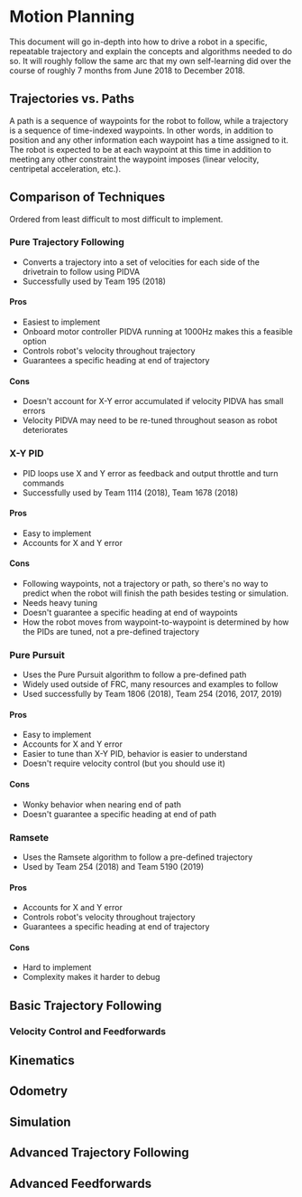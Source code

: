 # Motion Planning

This document will go in-depth into how to drive a robot in a specific, repeatable trajectory and explain the concepts and algorithms needed to do so. It will roughly follow the same arc that my own self-learning did over the course of roughly 7 months from June 2018 to December 2018.

## Trajectories vs. Paths
A path is a sequence of waypoints for the robot to follow, while a trajectory is a sequence of time-indexed waypoints. In other words, in addition to position and any other information each waypoint has a time assigned to it. The robot is expected to be at each waypoint at this time in addition to meeting any other constraint the waypoint imposes (linear velocity, centripetal acceleration, etc.).

## Comparison of Techniques
Ordered from least difficult to most difficult to implement.

### Pure Trajectory Following
- Converts a trajectory into a set of velocities for each side of the drivetrain to follow using PIDVA
- Successfully used by Team 195 (2018)
#### Pros
- Easiest to implement
- Onboard motor controller PIDVA running at 1000Hz makes this a feasible option
- Controls robot's velocity throughout trajectory
- Guarantees a specific heading at end of trajectory

#### Cons
- Doesn't account for X-Y error accumulated if velocity PIDVA has small errors
- Velocity PIDVA may need to be re-tuned throughout season as robot deteriorates

### X-Y PID
- PID loops use X and Y error as feedback and output throttle and turn commands
- Successfully used by Team 1114 (2018), Team 1678 (2018)

#### Pros
- Easy to implement
- Accounts for X and Y error

#### Cons
- Following waypoints, not a trajectory or path, so there's no way to predict when the robot will finish the path besides testing or simulation.
- Needs heavy tuning
- Doesn't guarantee a specific heading at end of waypoints
- How the robot moves from waypoint-to-waypoint is determined by how the PIDs are tuned, not a pre-defined trajectory

### Pure Pursuit
- Uses the Pure Pursuit algorithm to follow a pre-defined path
- Widely used outside of FRC, many resources and examples to follow
- Used successfully by Team 1806 (2018), Team 254 (2016, 2017, 2019)

#### Pros
- Easy to implement
- Accounts for X and Y error
- Easier to tune than X-Y PID, behavior is easier to understand
- Doesn't require velocity control (but you should use it)

#### Cons 
- Wonky behavior when nearing end of path
- Doesn't guarantee a specific heading at end of path

### Ramsete
- Uses the Ramsete algorithm to follow a pre-defined trajectory
- Used by Team 254 (2018) and Team 5190 (2019)

#### Pros
- Accounts for X and Y error
- Controls robot's velocity throughout trajectory
- Guarantees a specific heading at end of trajectory

#### Cons
- Hard to implement
- Complexity makes it harder to debug

## Basic Trajectory Following

### Velocity Control and Feedforwards

## Kinematics

## Odometry

## Simulation

## Advanced Trajectory Following

## Advanced Feedforwards


